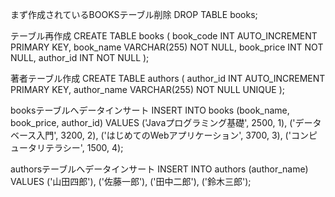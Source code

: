 まず作成されているBOOKSテーブル削除
DROP TABLE books;

テーブル再作成
CREATE TABLE books (
  book_code INT AUTO_INCREMENT PRIMARY KEY,
  book_name VARCHAR(255) NOT NULL,
  book_price INT NOT NULL,
  author_id INT NOT NULL
);

著者テーブル作成
CREATE TABLE authors (
  author_id   INT AUTO_INCREMENT PRIMARY KEY,
  author_name VARCHAR(255) NOT NULL UNIQUE
);

booksテーブルへデータインサート
INSERT INTO books (book_name, book_price, author_id) VALUES
('Javaプログラミング基礎', 2500, 1),
('データベース入門', 3200, 2),
('はじめてのWebアプリケーション', 3700, 3),
('コンピュータリテラシー', 1500, 4);

authorsテーブルへデータインサート
INSERT INTO authors (author_name) VALUES
  ('山田四郎'),
  ('佐藤一郎'),
  ('田中二郎'),
  ('鈴木三郎');
